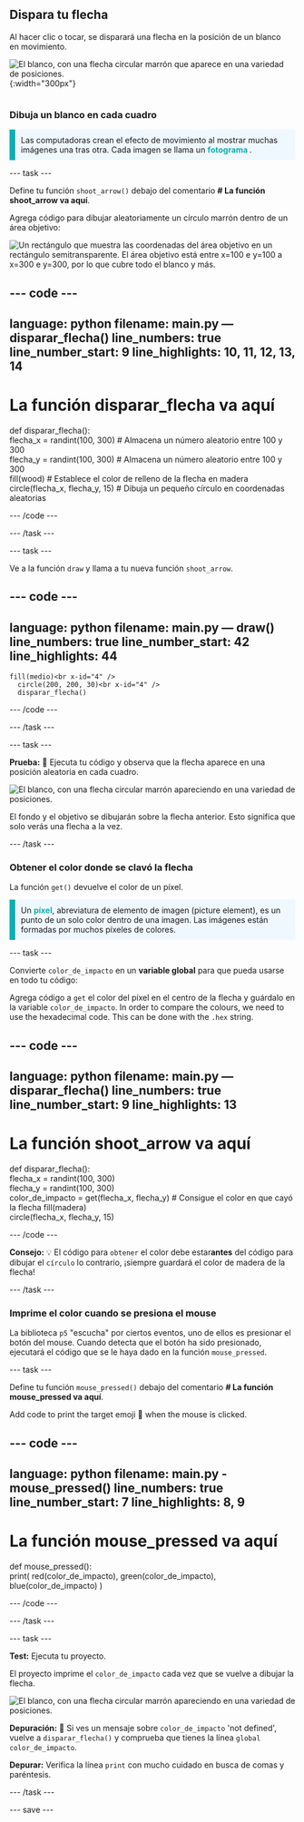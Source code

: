 ## Dispara tu flecha

<div style="display: flex; flex-wrap: wrap">
<div style="flex-basis: 200px; flex-grow: 1; margin-right: 15px;">
Al hacer clic o tocar, se disparará una flecha en la posición de un blanco en movimiento. 
</div>
<div>

![El blanco, con una flecha circular marrón que aparece en una variedad de posiciones.](images/fire_arrow.gif){:width="300px"}

</div>
</div>

### Dibuja un blanco en cada cuadro

<p style="border-left: solid; border-width:10px; border-color: #0faeb0; background-color: aliceblue; padding: 10px;"> Las computadoras crean el efecto de movimiento al mostrar muchas imágenes una tras otra. Cada imagen se llama un <span style="color: #0faeb0; font-weight: bold;"> fotograma </span>.   
</p>

--- task ---

Define tu función `shoot_arrow()` debajo del comentario **# La función shoot_arrow va aquí**.

Agrega código para dibujar aleatoriamente un círculo marrón dentro de un área objetivo:

![Un rectángulo que muestra las coordenadas del área objetivo en un rectángulo semitransparente. El área objetivo está entre x=100 e y=100 a x=300 e y=300, por lo que cubre todo el blanco y más.](images/target_area.png)

--- code ---
---
language: python filename: main.py — disparar_flecha() line_numbers: true line_number_start: 9
line_highlights: 10, 11, 12, 13, 14
---
# La función disparar_flecha va aquí
def disparar_flecha():   
flecha_x = randint(100, 300) # Almacena un número aleatorio entre 100 y 300    
flecha_y = randint(100, 300) # Almacena un número aleatorio entre 100 y 300    
fill(wood) # Establece el color de relleno de la flecha en madera   
circle(flecha_x, flecha_y, 15) # Dibuja un pequeño círculo en coordenadas aleatorias

--- /code ---

--- /task ---

--- task ---

Ve a la función `draw` y llama a tu nueva función `shoot_arrow`.

--- code ---
---
language: python filename: main.py — draw() line_numbers: true line_number_start: 42
line_highlights: 44
---

    fill(medio)<br x-id="4" />
      circle(200, 200, 30)<br x-id="4" />
      disparar_flecha()

--- /code ---

--- /task ---

--- task ---

**Prueba:** 🔄 Ejecuta tu código y observa que la flecha aparece en una posición aleatoria en cada cuadro.

![El blanco, con una flecha circular marrón apareciendo en una variedad de posiciones.](images/fire_arrow.gif)

El fondo y el objetivo se dibujarán sobre la flecha anterior. Esto significa que solo verás una flecha a la vez.

--- /task ---

### Obtener el color donde se clavó la flecha

La función `get()` devuelve el color de un píxel.

<p style="border-left: solid; border-width:10px; border-color: #0faeb0; background-color: aliceblue; padding: 10px;">
Un <span style="color: #0faeb0; font-weight: bold;">píxel</span>, abreviatura de elemento de imagen (picture element), es un punto de un solo color dentro de una imagen. Las imágenes están formadas por muchos píxeles de colores.
</p>

--- task ---

Convierte `color_de_impacto` en un **variable global** para que pueda usarse en todo tu código:

Agrega código a `get` el color del píxel en el centro de la flecha y guárdalo en la variable `color_de_impacto`. In order to compare the colours, we need to use the hexadecimal code. This can be done with the `.hex` string.

--- code ---
---
language: python filename: main.py — disparar_flecha() line_numbers: true line_number_start: 9
line_highlights: 13
---
# La función shoot_arrow va aquí
def disparar_flecha():    
flecha_x = randint(100, 300)    
flecha_y = randint(100, 300)    
color_de_impacto = get(flecha_x, flecha_y) # Consigue el color en que cayó la flecha fill(madera)  
circle(flecha_x, flecha_y, 15)

--- /code ---

**Consejo:** 💡 El código para `obtener` el color debe estar**antes** del código para dibujar el `círculo` lo contrario, ¡siempre guardará el color de madera de la flecha!

--- /task ---

### Imprime el color cuando se presiona el mouse

La biblioteca `p5` "escucha" por ciertos eventos, uno de ellos es presionar el botón del mouse. Cuando detecta que el botón ha sido presionado, ejecutará el código que se le haya dado en la función `mouse_pressed`.

--- task ---

Define tu función `mouse_pressed()` debajo del comentario **# La función mouse_pressed va aquí**.

Add code to print the target emoji 🎯 when the mouse is clicked.

--- code ---
---
language: python filename: main.py - mouse_pressed() line_numbers: true line_number_start: 7
line_highlights: 8, 9
---

# La función mouse_pressed va aquí
def mouse_pressed():    
print( red(color_de_impacto), green(color_de_impacto), blue(color_de_impacto) )

--- /code ---

--- /task ---

--- task ---

**Test:** Ejecuta tu proyecto.

El proyecto imprime el `color_de_impacto` cada vez que se vuelve a dibujar la flecha.

![El blanco, con una flecha circular marrón apareciendo en una variedad de posiciones.](images/fire_arrow.gif)

**Depuración:** 🐞 Si ves un mensaje sobre `color_de_impacto` 'not defined', vuelve a `disparar_flecha()` y comprueba que tienes la línea `global color_de_impacto`.

**Depurar:** Verifica la línea `print` con mucho cuidado en busca de comas y paréntesis.

--- /task ---

--- save ---
